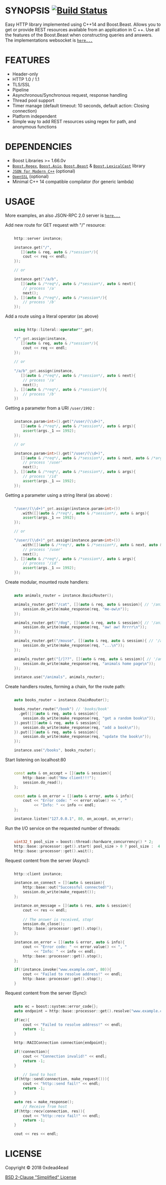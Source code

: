 # SYNOPSIS [![Build Status](https://travis-ci.org/0xdead4ead/BeastHttp.svg?branch=master)](https://travis-ci.org/0xdead4ead/BeastHttp)

Easy HTTP library implemented using C++14 and Boost.Beast. Allows you to get or provide REST resources available from an application in C ++. Use all the features of the Boost.Beast when constructing queries and answers. The implementations websocket is [`here...`](https://github.com/0xdead4ead/BeastWebsocket)

# FEATURES

* Header-only
* HTTP 1.0 / 1.1
* TLS/SSL
* Pipeline
* Asynchronous/Synchronous request, response handling
* Thread pool support
* Timer manage (default timeout: 10 seconds, default action: Closing connection)
* Platform independent
* Simple way to add REST resources using regex for path, and anonymous functions

# DEPENDENCIES

* Boost Libraries >= 1.66.0v
* [`Boost.Regex`](https://github.com/boostorg/regex), [`Boost.Asio`](https://github.com/boostorg/asio), [`Boost.Beast`](https://github.com/boostorg/beast/tree/develop) & [`Boost.LexicalCast`](https://github.com/boostorg/lexical_cast) library
* [`JSON for Modern C++`](https://github.com/nlohmann/json) (optional)
* [`OpenSSL`](https://github.com/openssl/openssl) (optional)
* Minimal C++ 14 compatible compilator (for generic lambda)

# USAGE

More examples, an also JSON-RPC 2.0 server is [`here...`](https://github.com/0xdead4ead/beast_http_server/tree/dev/examples)

Add new route for GET request with "/" resource: 

```cpp

    http::server instance;

    instance.get("/", 
       [](auto & req, auto & /*session*/){
        cout << req << endl;
    });

    // or

    instance.get("/a/b", 
       [](auto & /*req*/, auto & /*session*/, auto & next){
        // process '/a'
        next();
    }, [](auto & /*req*/, auto & /*session*/){
        // process '/b'
    });

```

Add a route using a literal operator (as above)

```cpp

    using http::literal::operator""_get;

    "/"_get.assign(instance, 
       [](auto & req, auto & /*session*/){
        cout << req << endl;
    });
    
    // or
    
    "/a/b"_get.assign(instance, 
       [](auto & /*req*/, auto & /*session*/, auto & next){
        // process '/a'
        next();
    }, [](auto & /*req*/, auto & /*session*/){
        // process '/b'
    })

```

Getting a parameter from a URI `/user/1992` :

```cpp

    instance.param<int>().get("/user/(\\d+)",
       [](auto & /*req*/, auto & /*session*/, auto & args){
        assert(args._1 == 1992);
    });

    // or

    instance.param<int>().get("/user/(\\d+)",
       [](auto & /*req*/, auto & /*session*/, auto & next, auto & /*args*/){
        // process '/user'
        next();
    }, [](auto & /*req*/, auto & /*session*/, auto & args){
        // process '/id'
        assert(args._1 == 1992);
    });

```

Getting a parameter using a string literal (as above) :

```cpp

    "/user/(\\d+)"_get.assign(instance.param<int>())
       .with([](auto & /*req*/, auto & /*session*/, auto & args){
        assert(args._1 == 1992);
    });

    // or

    "/user/(\\d+)"_get.assign(instance.param<int>())
       .with([](auto & /*req*/, auto & /*session*/, auto & next, auto & /*args*/){
        // process '/user'
        next();
    }, [](auto & /*req*/, auto & /*session*/, auto & args){
        // process '/id'
        assert(args._1 == 1992);
    });

```

Create modular, mounted route handlers:

```cpp

    auto animals_router = instance.BasicRouter();

    animals_router.get("/cat", [](auto & req, auto & session){ // '/animals/cat'
        session.do_write(make_response(req, "me-ow\n"));
    });

    animals_router.get("/dog", [](auto & req, auto & session){ // '/animals/dog'
        session.do_write(make_response(req, "aw! aw! Rrrrr\n"));
    });

    animals_router.get("/mouse", [](auto & req, auto & session){ // '/animals/mouse'
        session.do_write(make_response(req, "...\n"));
    });

    animals_router.get("[/]??", [](auto & req, auto & session){ // '/animals' or '/animals/'
        session.do_write(make_response(req, "animals home page\n"));
    });

    instance.use("/animals", animals_router);

```

Create handlers routes, forming a chain, for the route path:

```cpp

    auto books_router = instance.ChainRouter();

    books_router.route("/book") // 'books/book'
      .get([](auto & req, auto & session){
        session.do_write(make_response(req, "get a random book\n"));
    }).post([](auto & req, auto & session){
        session.do_write(make_response(req, "add a book\n"));
    }).put([](auto & req, auto & session){
        session.do_write(make_response(req, "update the book\n"));
    });

    instance.use("/books", books_router);

```

Start listening on localhost:80

```cpp

    const auto & on_accept = [](auto & session){
        http::base::out("New client!!!");
        session.do_read();
    };

    const auto & on_error = [](auto & error, auto & info){
        cout << "Error code: " << error.value() << ", "
             << "Info: " << info << endl;
    };

    instance.listen("127.0.0.1", 80, on_accept, on_error);

```

Run the I/O service on the requested number of threads:

```cpp

    uint32_t pool_size = boost::thread::hardware_concurrency() * 2;
    http::base::processor::get().start( pool_size > 0 ? pool_size :  4 );
    http::base::processor::get().wait();

```

Request content from the server (Async):

```cpp

    http::client instance;

    instance.on_connect = [](auto & session){
        http::base::out("Successful connected!");
        session.do_write(make_request());
    };

    instance.on_message = [](auto & res, auto & session){
        cout << res << endl;
        
        // The answer is received, stop!
        session.do_close();
        http::base::processor::get().stop();
    };

    instance.on_error = [](auto & error, auto & info){
        cout << "Error code: " << error.value() << ", "
             << "Info: " << info << endl;
        http::base::processor::get().stop();
    };

    if(!instance.invoke("www.example.com", 80)){
        cout << "Failed to resolve address!" << endl;
        http::base::processor::get().stop();
    }

```

Request content from the server (Sync):

```cpp

    auto ec = boost::system::error_code{};
    auto endpoint = http::base::processor::get().resolve("www.example.com", 80, ec);

    if(ec){
        cout << "Failed to resolve address!" << endl;
        return -1;
    }

    http::RAIIConnection connection{endpoint};

    if(!connection){
        cout << "Connection invalid!" << endl;
        return -1;
    }

        // Send to host
    if(http::send(connection, make_request())){
        cout << "http::send fail!" << endl;
        return -1;
    }

    auto res = make_response();
        // Receive from host
    if(http::recv(connection, res)){
        cout << "http::recv fail!" << endl;
        return -1;
    }

    cout << res << endl;

```

# LICENSE

Copyright © 2018 0xdead4ead

[BSD 2-Clause "Simplified" License](https://github.com/0xdead4ead/beast_http_server/blob/dev/LICENSE)
